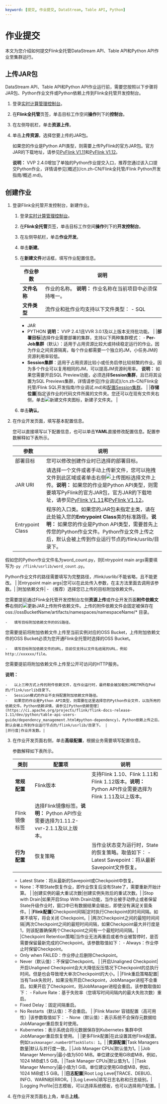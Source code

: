```yaml
---
keyword: [提交, 作业提交, DataStream, Table API, Python]
---
```


# 作业提交

本文为您介绍如何提交Flink全托管DataStream API、Table API和Python API作业至集群运行。

## 上传JAR包

DataStream API、Table API和Python API作业运行前，需要您按照以下步骤将JAR包、Python作业文件或Python依赖上传到Flink全托管开发控制台。

1.  登录[实时计算管理控制台](https://realtime-compute.console.aliyun.com/regions/cn-shanghai)。

2.  在**Flink全托管**页签，单击目标工作空间**操作**列下的**控制台**。

3.  在左侧导航栏，单击**资源上传**。

4.  单击**上传资源**，选择您要上传的JAR包。

    如果您的作业是Python API类型，则需要上传PyFlink的官方JAR包。官方JAR的下载地址，请参见[PyFlink V1.11](https://repo1.maven.org/maven2/org/apache/flink/flink-python_2.11/1.11.2/flink-python_2.11-1.11.2.jar)和[PyFlink V1.12](http://repo1.maven.org/maven2/org/apache/flink/flink-python_2.11/1.12.4/flink-python_2.11-1.12.4.jar)。

    **说明：** VVP 2.4.0增加了单独的Python作业提交入口，推荐您通过该入口提交Python作业，详情请参见[概述](/cn.zh-CN/Flink全托管/Flink Python开发指南/概述.md)。


## 创建作业

1.  登录Flink全托管开发控制台，新建作业。

    1.  登录[实时计算管理控制台](https://realtime-compute.console.aliyun.com/regions/cn-shanghai)。

    2.  在**Flink全托管**页签，单击目标工作空间**操作**列下的**开发控制台**。

    3.  在左侧导航栏，单击**作业开发**。

    4.  单击**新建**。

    5.  在**新建文件**对话框，填写作业配置信息。

        |作业参数|说明|
        |----|--|
        |**文件名称**|作业的名称。 **说明：** 作业名称在当前项目中必须保持唯一。 |
        |**文件类型**|流作业和批作业均支持以下文件类型：        -   SQL
        -   JAR
        -   PYTHON
**说明：** VVP 2.4.1且VVR 3.0.1及以上版本支持批功能。 |
        |**部署目标**|选择作业需要部署的集群，支持以下两种集群模式：        -   **Per-Job集群**（默认）：适用于占用资源比较大或持续稳定运行的作业。因为作业之间资源隔离，每个作业都需要一个独立的JM，小任务JM的资源利用率较低。
        -   **Session集群**：适用于占用资源比较小或任务启停比较频繁的作业。因为多个作业可以复用相同的JM，可以提高JM资源利用率。
**说明：** 如果您需要开启SQL Preview功能，必须选择**Session集群**，且已将其设置为SQL Previews集群，详情请参见[作业调试](/cn.zh-CN/Flink全托管/Flink SQL开发指南/作业调试.md)和[配置Session集群](/cn.zh-CN/Flink全托管/配置Session集群.md)。 |
        |**存储位置**|指定该作业的代码文件所属的文件夹。您还可以在现有文件夹右侧，单击![新建文件夹](https://static-aliyun-doc.oss-accelerate.aliyuncs.com/assets/img/zh-CN/7214291261/p277156.png)图标，新建子文件夹。 |

    6.  单击**确认**。

2.  在作业开发页面，填写基本配置信息。

    您可以直接填写以下配置信息，也可以单击**YAML**直接修改配置信息。配置参数解释如下表所示。

    |参数|说明|
    |--|--|
    |部署目标|您可以修改创建作业时已选择的部署目标。|
    |JAR URI|请选择一个文件或者手动上传新文件，您可以拖拽文件到此区域或者单击右侧![上传](https://static-aliyun-doc.oss-accelerate.aliyuncs.com/assets/img/zh-CN/2491735161/p247547.png)图标选择文件上传。**说明：** 如果您的作业是Python API类型，则需要填写PyFlink的官方JAR包，官方JAR的下载地址，请参见[PyFlink V1.11](https://repo1.maven.org/maven2/org/apache/flink/flink-python_2.11/1.11.2/flink-python_2.11-1.11.2.jar)和[PyFlink V1.12](http://repo1.maven.org/maven2/org/apache/flink/flink-python_2.11/1.12.4/flink-python_2.11-1.12.4.jar)。 |
    |Entrypoint Class|程序的入口类。如果您的JAR包未指定主类，请在此处输入您的**Entrypoint Class**类的标准路径。**说明：** 如果您的作业是Python API类型，需要首先上传您的Python作业文件。Python作业文件上传之后，默认会被上传到作业运行节点的/flink/usrlib/目录下。

假如您的Python作业文件名为word\_count.py，则Entrypoint main args需要填写为`-py /flink/usrlib/word_count.py`。

Python作业文件的路径需要填写为完整路径，/flink/usrlib/不能省略，且不能更改。 |
    |Entrypoint main args|您可以在此处传入参数，在主方法里面去调用该参数。|
    |附加依赖文件|    -   （推荐）选择您已上传的目标附加依赖文件。

您需要提前通过Flink全托管开发控制台左侧**资源上传**或作业开发页面**附件依赖文件**右侧的![更新JAR](https://static-aliyun-doc.oss-accelerate.aliyuncs.com/assets/img/zh-CN/5957179951/p164582.png)上传附件依赖文件。上传的附件依赖文件会固定被保存在oss://ossBucketName/artifacts/namespaces/namespaceName/\* 目录。

    -   填写目标附加依赖文件的OSS路径。

您需要提前将附加依赖文件上传至当前实例对应的OSS Bucket，上传附加依赖文件的OSS Bucket必须为您开通Flink全托管时选择的OSS Bucket。

    -   填写目标附加依赖文件的URL，目前仅支持以文件名结尾的URL，例如http://xxxxxx/file。

您需要提前将附加依赖文件上传至公开可访问的HTTP服务。

**说明：**

    -   以上三种方式上传的附件依赖文件，在作业运行时，最终都会被加载到JM和TM所在Pod的/flink/usrlib目录下。
    -   Session模式的作业不支持配置附加依赖文件路径。
    -   如果您的作业是Python API类型，则需要在这里选择您的Python作业文件，以及所用的依赖文件。Python依赖详情，请参见[Python依赖管理](https://ci.apache.org/projects/flink/flink-docs-release-1.11/dev/python/table-api-users-guide/dependency_management.html#python-dependency)。Python依赖上传之后，默认会被上传到作业运行节点的/flink/usrlib/目录下。 |
    |并行度|作业并发数。|

3.  在作业开发页面右侧，单击**高级配置**，根据业务需要填写配置信息。

    参数解释如下表所示。

    |类别|配置项|说明|
    |--|---|--|
    |**常规配置**|Flink版本|支持Flink 1.10、Flink 1.11和Flink 1.12版本。**说明：** Python API作业需要选择为Flink 1.11及以上版本。 |
    |Flink镜像标签|选择Flink镜像标签。**说明：** Python API作业需要选择为1.11.2-vvr-2.1.1及以上版本。 |
    |**行为配置**|恢复策略|当作业状态变为运行时，State的恢复策略。取值如下：    -   Latest Savepoint：将从最新Savepoint文件恢复。
    -   Latest State：将从最新的Savepoint或Checkpoint中恢复。
    -   None：不带State恢复作业，即作业恢复后没有State了，需要重新开始计算。 |
    |创建实例的最大重试次数|创建实例失败后的重试次数。|
    |Stop with Drain|如果开启Stop With Drain功能，当作业被手动停止或者保留State升级作业时，窗口中已有数据结果会输出，即使没有满足关窗条件。|
    |**Flink配置**|Checkpoint间隔|定时执行Checkpoint的时间间隔。如果不填写，将会关闭 Checkpoint。|
    |两次Checkpoint之间的最短时间间隔|两次Checkpoint之间的最短时间间隔，如果Checkpoint最大并行度是1，则该配置确保两个Checkpoint之间有一个最短时间间隔。|
    |Checkpoint Retention策略|当作业无法再重启或者作业被暂停时，是否需要保留最新完成的Checkpoint。该参数取值如下：    -   Always：作业停止时保留Checkpoint。
    -   Only when FAILED：作业停止后删除Checkpoint。
    -   Never（默认值）：不保留Checkpoint。 |
    |开启Unaligned Checkpoint|开启Unaligned Checkpoint会大大降低反压情况下Checkpoint的总执行时间。但是也会导致增大单次Checkpoint的大小。|
    |Flink重启策略配置|当有Task失败时，如果没有开启Checkpoint，JobManager进程不会重启。如果开启了Checkpoint，则JobManager进程会重启。该参数取值如下：    -   Failure Rate：基于失败率（您填写时间间隔内的最大失败次数）重启。
    -   Fixed Delay：固定间隔重启。
    -   No Restarts（默认值）：不会重启。 |
    |Flink Master 容错配置（高可用性）|该参数取值如下：    -   None（默认值）：表示系统不会保存元数据给JobManager重启恢复时使用。
    -   Kubernetes：表示系统会将元数据保存到Kubernetes 集群中供JobManager重启恢复使用。 |
    |更多Flink配置|在此设置其他Flink配置。例如`taskmanager.numberOfTaskSlots: 1`。|
    |**资源配置**|Task Managers数量|默认与并行度一致。|
    |Job Manager CPUs|默认值为1。|
    |Job Manager Memory|最小值为500 MiB。单位建议使用GiB或MiB，例如，1024 MiB或1.5 GiB。|
    |Task Manager CPUs|默认值为1。|
    |Task Manager Memory|最小值为1 GiB。单位建议使用GiB或MiB，例如，1024 MiB或1.5 GiB。|
    |**日志配置**|Root Log Level|TRACE、DEBUG、INFO、WARN和ERROR。|
    |Log Levels|填写日志名称和日志级别。|
    |Logging Profile|日志模板，可以选择系统模板，也可以选择用户配置。|

4.  在作业开发页面右上角，单击**上线**。


